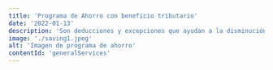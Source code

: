 ```yaml
---
title: 'Programa de Ahorro con beneficio tributario'
date: '2022-01-13'
description: 'Son deducciones y excepciones que ayudan a la disminución de la obligación tributaria (declaración de renta).'
image: './saving1.jpeg'
alt: 'Imagen de programa de ahorro'
contentId: 'generalServices'
---
```


